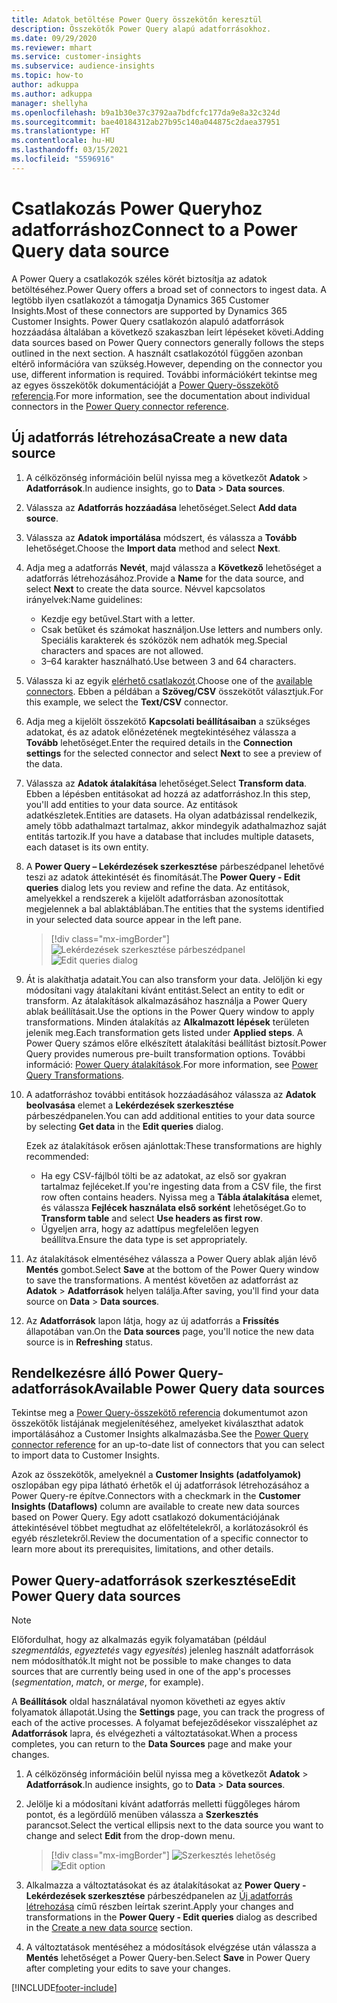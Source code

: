 ```yaml
---
title: Adatok betöltése Power Query összekötőn keresztül
description: Összekötők Power Query alapú adatforrásokhoz.
ms.date: 09/29/2020
ms.reviewer: mhart
ms.service: customer-insights
ms.subservice: audience-insights
ms.topic: how-to
author: adkuppa
ms.author: adkuppa
manager: shellyha
ms.openlocfilehash: b9a1b30e37c3792aa7bdfcfc177da9e8a32c324d
ms.sourcegitcommit: bae40184312ab27b95c140a044875c2daea37951
ms.translationtype: HT
ms.contentlocale: hu-HU
ms.lasthandoff: 03/15/2021
ms.locfileid: "5596916"
---
```

# <a name="connect-to-a-power-query-data-source"></a><span data-ttu-id="14e43-103">Csatlakozás Power Queryhoz adatforráshoz</span><span class="sxs-lookup"><span data-stu-id="14e43-103">Connect to a Power Query data source</span></span>

<span data-ttu-id="14e43-104">A Power Query a csatlakozók széles körét biztosítja az adatok betöltéséhez.</span><span class="sxs-lookup"><span data-stu-id="14e43-104">Power Query offers a broad set of connectors to ingest data.</span></span> <span data-ttu-id="14e43-105">A legtöbb ilyen csatlakozót a támogatja Dynamics 365 Customer Insights.</span><span class="sxs-lookup"><span data-stu-id="14e43-105">Most of these connectors are supported by Dynamics 365 Customer Insights.</span></span> <span data-ttu-id="14e43-106">Power Query csatlakozón alapuló adatforrások hozzáadása általában a következő szakaszban leírt lépéseket követi.</span><span class="sxs-lookup"><span data-stu-id="14e43-106">Adding data sources based on Power Query connectors generally follows the steps outlined in the next section.</span></span> <span data-ttu-id="14e43-107">A használt csatlakozótól függően azonban eltérő információra van szükség.</span><span class="sxs-lookup"><span data-stu-id="14e43-107">However, depending on the connector you use, different information is required.</span></span> <span data-ttu-id="14e43-108">További információkért tekintse meg az egyes összekötők dokumentációját a [Power Query-összekötő referencia](/power-query/connectors/).</span><span class="sxs-lookup"><span data-stu-id="14e43-108">For more information, see the documentation about individual connectors in the [Power Query connector reference](/power-query/connectors/).</span></span>

## <a name="create-a-new-data-source"></a><span data-ttu-id="14e43-109">Új adatforrás létrehozása</span><span class="sxs-lookup"><span data-stu-id="14e43-109">Create a new data source</span></span>

1. <span data-ttu-id="14e43-110">A célközönség információin belül nyissa meg a következőt **Adatok** > **Adatforrások**.</span><span class="sxs-lookup"><span data-stu-id="14e43-110">In audience insights, go to **Data** > **Data sources**.</span></span>

1. <span data-ttu-id="14e43-111">Válassza az **Adatforrás hozzáadása** lehetőséget.</span><span class="sxs-lookup"><span data-stu-id="14e43-111">Select **Add data source**.</span></span>

1. <span data-ttu-id="14e43-112">Válassza az **Adatok importálása** módszert, és válassza a **Tovább** lehetőséget.</span><span class="sxs-lookup"><span data-stu-id="14e43-112">Choose the **Import data** method and select **Next**.</span></span>

1. <span data-ttu-id="14e43-113">Adja meg a adatforrás **Nevét**, majd válassza a **Következő** lehetőséget a adatforrás létrehozásához.</span><span class="sxs-lookup"><span data-stu-id="14e43-113">Provide a **Name** for the data source, and select **Next** to create the data source.</span></span> <span data-ttu-id="14e43-114">Névvel kapcsolatos irányelvek:</span><span class="sxs-lookup"><span data-stu-id="14e43-114">Name guidelines:</span></span> 
   - <span data-ttu-id="14e43-115">Kezdje egy betűvel.</span><span class="sxs-lookup"><span data-stu-id="14e43-115">Start with a letter.</span></span>
   - <span data-ttu-id="14e43-116">Csak betűket és számokat használjon.</span><span class="sxs-lookup"><span data-stu-id="14e43-116">Use letters and numbers only.</span></span> <span data-ttu-id="14e43-117">Speciális karakterek és szóközök nem adhatók meg.</span><span class="sxs-lookup"><span data-stu-id="14e43-117">Special characters and spaces are not allowed.</span></span>
   - <span data-ttu-id="14e43-118">3–64 karakter használható.</span><span class="sxs-lookup"><span data-stu-id="14e43-118">Use between 3 and 64 characters.</span></span>

1. <span data-ttu-id="14e43-119">Válassza ki az egyik [elérhető csatlakozót](#available-power-query-data-sources).</span><span class="sxs-lookup"><span data-stu-id="14e43-119">Choose one of the [available connectors](#available-power-query-data-sources).</span></span> <span data-ttu-id="14e43-120">Ebben a példában a **Szöveg/CSV** összekötőt választjuk.</span><span class="sxs-lookup"><span data-stu-id="14e43-120">For this example, we select the **Text/CSV** connector.</span></span>

1. <span data-ttu-id="14e43-121">Adja meg a kijelölt összekötő **Kapcsolati beállításaiban** a szükséges adatokat, és az adatok előnézetének megtekintéséhez válassza a **Tovább** lehetőséget.</span><span class="sxs-lookup"><span data-stu-id="14e43-121">Enter the required details in the **Connection settings** for the selected connector and select **Next** to see a preview of the data.</span></span>

1. <span data-ttu-id="14e43-122">Válassza az **Adatok átalakítása** lehetőséget.</span><span class="sxs-lookup"><span data-stu-id="14e43-122">Select **Transform data**.</span></span> <span data-ttu-id="14e43-123">Ebben a lépésben entitásokat ad hozzá az adatforráshoz.</span><span class="sxs-lookup"><span data-stu-id="14e43-123">In this step, you'll add entities to your data source.</span></span> <span data-ttu-id="14e43-124">Az entitások adatkészletek.</span><span class="sxs-lookup"><span data-stu-id="14e43-124">Entities are datasets.</span></span> <span data-ttu-id="14e43-125">Ha olyan adatbázissal rendelkezik, amely több adathalmazt tartalmaz, akkor mindegyik adathalmazhoz saját entitás tartozik.</span><span class="sxs-lookup"><span data-stu-id="14e43-125">If you have a database that includes multiple datasets, each dataset is its own entity.</span></span>

1. <span data-ttu-id="14e43-126">A **Power Query – Lekérdezések szerkesztése** párbeszédpanel lehetővé teszi az adatok áttekintését és finomítását.</span><span class="sxs-lookup"><span data-stu-id="14e43-126">The **Power Query - Edit queries** dialog lets you review and refine the data.</span></span> <span data-ttu-id="14e43-127">Az entitások, amelyekkel a rendszerek a kijelölt adatforrásban azonosítottak megjelennek a bal ablaktáblában.</span><span class="sxs-lookup"><span data-stu-id="14e43-127">The entities that the systems identified in your selected data source appear in the left pane.</span></span>

   > [!div class="mx-imgBorder"]
   > <span data-ttu-id="14e43-128">![Lekérdezések szerkesztése párbeszédpanel](media/data-manager-configure-edit-queries.png "Lekérdezések szerkesztése párbeszédpanel")</span><span class="sxs-lookup"><span data-stu-id="14e43-128">![Edit queries dialog](media/data-manager-configure-edit-queries.png "Edit queries dialog")</span></span>

1. <span data-ttu-id="14e43-129">Át is alakíthatja adatait.</span><span class="sxs-lookup"><span data-stu-id="14e43-129">You can also transform your data.</span></span> <span data-ttu-id="14e43-130">Jelöljön ki egy módosítani vagy átalakítani kívánt entitást.</span><span class="sxs-lookup"><span data-stu-id="14e43-130">Select an entity to edit or transform.</span></span> <span data-ttu-id="14e43-131">Az átalakítások alkalmazásához használja a Power Query ablak beállításait.</span><span class="sxs-lookup"><span data-stu-id="14e43-131">Use the options in the Power Query window to apply transformations.</span></span> <span data-ttu-id="14e43-132">Minden átalakítás az **Alkalmazott lépések** területen jelenik meg.</span><span class="sxs-lookup"><span data-stu-id="14e43-132">Each transformation gets listed under **Applied steps**.</span></span> <span data-ttu-id="14e43-133">A Power Query számos előre elkészített átalakítási beállítást biztosít.</span><span class="sxs-lookup"><span data-stu-id="14e43-133">Power Query provides numerous pre-built transformation options.</span></span> <span data-ttu-id="14e43-134">További információ: [Power Query átalakítások](/power-query/power-query-what-is-power-query#transformations).</span><span class="sxs-lookup"><span data-stu-id="14e43-134">For more information, see [Power Query Transformations](/power-query/power-query-what-is-power-query#transformations).</span></span>

1. <span data-ttu-id="14e43-135">A adatforráshoz további entitások hozzáadásához válassza az **Adatok beolvasása** elemet a **Lekérdezések szerkesztése** párbeszédpanelen.</span><span class="sxs-lookup"><span data-stu-id="14e43-135">You can add additional entities to your data source by selecting **Get data** in the **Edit queries** dialog.</span></span>

   <span data-ttu-id="14e43-136">Ezek az átalakítások erősen ajánlottak:</span><span class="sxs-lookup"><span data-stu-id="14e43-136">These transformations are highly recommended:</span></span>

   - <span data-ttu-id="14e43-137">Ha egy CSV-fájlból tölti be az adatokat, az első sor gyakran tartalmaz fejléceket.</span><span class="sxs-lookup"><span data-stu-id="14e43-137">If you're ingesting data from a CSV file, the first row often contains headers.</span></span> <span data-ttu-id="14e43-138">Nyissa meg a **Tábla átalakítása** elemet, és válassza **Fejlécek használata első sorként** lehetőséget.</span><span class="sxs-lookup"><span data-stu-id="14e43-138">Go to **Transform table** and select **Use headers as first row**.</span></span>
   - <span data-ttu-id="14e43-139">Ügyeljen arra, hogy az adattípus megfelelően legyen beállítva.</span><span class="sxs-lookup"><span data-stu-id="14e43-139">Ensure the data type is set appropriately.</span></span>

1. <span data-ttu-id="14e43-140">Az átalakítások elmentéséhez válassza a Power Query ablak alján lévő **Mentés** gombot.</span><span class="sxs-lookup"><span data-stu-id="14e43-140">Select **Save** at the bottom of the Power Query window to save the transformations.</span></span> <span data-ttu-id="14e43-141">A mentést követően az adatforrást az **Adatok** > **Adatforrások** helyen találja.</span><span class="sxs-lookup"><span data-stu-id="14e43-141">After saving, you'll find your data source on **Data** > **Data sources**.</span></span>

1. <span data-ttu-id="14e43-142">Az **Adatforrások** lapon látja, hogy az új adatforrás a **Frissítés** állapotában van.</span><span class="sxs-lookup"><span data-stu-id="14e43-142">On the **Data sources** page, you'll notice the new data source is in **Refreshing** status.</span></span>

## <a name="available-power-query-data-sources"></a><span data-ttu-id="14e43-143">Rendelkezésre álló Power Query-adatforrások</span><span class="sxs-lookup"><span data-stu-id="14e43-143">Available Power Query data sources</span></span>

<span data-ttu-id="14e43-144">Tekintse meg a [Power Query-összekötő referencia](/power-query/connectors/) dokumentumot azon összekötők listájának megjelenítéséhez, amelyeket kiválaszthat adatok importálásához a Customer Insights alkalmazásba.</span><span class="sxs-lookup"><span data-stu-id="14e43-144">See the [Power Query connector reference](/power-query/connectors/) for an up-to-date list of connectors that you can select to import data to Customer Insights.</span></span> 

<span data-ttu-id="14e43-145">Azok az összekötők, amelyeknél a **Customer Insights (adatfolyamok)** oszlopában egy pipa látható érhetők el új adatforrások létrehozásához a Power Query-re építve.</span><span class="sxs-lookup"><span data-stu-id="14e43-145">Connectors with a checkmark in the **Customer Insights (Dataflows)** column are available to create new data sources based on Power Query.</span></span> <span data-ttu-id="14e43-146">Egy adott csatlakozó dokumentációjának áttekintésével többet megtudhat az előfeltételekről, a korlátozásokról és egyéb részletekről.</span><span class="sxs-lookup"><span data-stu-id="14e43-146">Review the documentation of a specific connector to learn more about its prerequisites, limitations, and other details.</span></span>

## <a name="edit-power-query-data-sources"></a><span data-ttu-id="14e43-147">Power Query-adatforrások szerkesztése</span><span class="sxs-lookup"><span data-stu-id="14e43-147">Edit Power Query data sources</span></span>

> [!NOTE]
> <span data-ttu-id="14e43-148">Előfordulhat, hogy az alkalmazás egyik folyamatában (például *szegmentálás*, *egyeztetés* vagy *egyesítés*) jelenleg használt adatforrások nem módosíthatók.</span><span class="sxs-lookup"><span data-stu-id="14e43-148">It might not be possible to make changes to data sources that are currently being used in one of the app's processes (*segmentation*, *match*, or *merge*, for example).</span></span> 
>
> <span data-ttu-id="14e43-149">A **Beállítások** oldal használatával nyomon követheti az egyes aktív folyamatok állapotát.</span><span class="sxs-lookup"><span data-stu-id="14e43-149">Using the **Settings** page, you can track the progress of each of the active processes.</span></span> <span data-ttu-id="14e43-150">A folyamat befejeződésekor visszaléphet az **Adatforrások** lapra, és elvégezheti a változtatásokat.</span><span class="sxs-lookup"><span data-stu-id="14e43-150">When a process completes, you can return to the **Data Sources** page and make your changes.</span></span>

1. <span data-ttu-id="14e43-151">A célközönség információin belül nyissa meg a következőt **Adatok** > **Adatforrások**.</span><span class="sxs-lookup"><span data-stu-id="14e43-151">In audience insights, go to **Data** > **Data sources**.</span></span>

2. <span data-ttu-id="14e43-152">Jelölje ki a módosítani kívánt adatforrás melletti függőleges három pontot, és a legördülő menüben válassza a **Szerkesztés** parancsot.</span><span class="sxs-lookup"><span data-stu-id="14e43-152">Select the vertical ellipsis next to the data source you want to change and select **Edit** from the drop-down menu.</span></span>

   > [!div class="mx-imgBorder"]
   > <span data-ttu-id="14e43-153">![Szerkesztés lehetőség](media/edit-option-data-sources.png "Szerkesztés lehetőség")</span><span class="sxs-lookup"><span data-stu-id="14e43-153">![Edit option](media/edit-option-data-sources.png "Edit option")</span></span>

3. <span data-ttu-id="14e43-154">Alkalmazza a változtatásokat és az átalakításokat az **Power Query - Lekérdezések szerkesztése** párbeszédpanelen az [Új adatforrás létrehozása](#create-a-new-data-source) című részben leírtak szerint.</span><span class="sxs-lookup"><span data-stu-id="14e43-154">Apply your changes and transformations in the **Power Query - Edit queries** dialog as described in the [Create a new data source](#create-a-new-data-source) section.</span></span>

4. <span data-ttu-id="14e43-155">A változtatások mentéséhez a módosítások elvégzése után válassza a **Mentés** lehetőséget a Power Query-ben.</span><span class="sxs-lookup"><span data-stu-id="14e43-155">Select **Save** in Power Query after completing your edits to save your changes.</span></span>


[!INCLUDE[footer-include](../includes/footer-banner.md)]